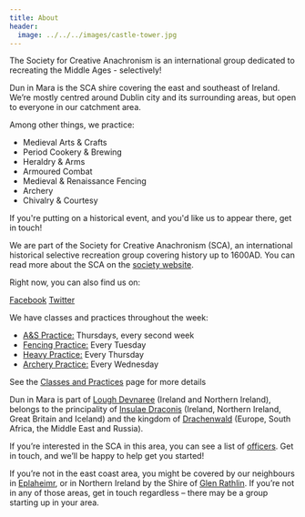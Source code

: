 ```yaml
---
title: About
header:
  image: ../../../images/castle-tower.jpg
---
```

The Society for Creative Anachronism is an international group dedicated to recreating the Middle Ages - selectively!

Dun in Mara is the SCA shire covering the east and southeast of Ireland. We’re mostly centred around Dublin city and its surrounding areas, but open to everyone in our catchment area.

Among other things, we practice:

* Medieval Arts & Crafts
* Period Cookery & Brewing
* Heraldry & Arms
* Armoured Combat
* Medieval & Renaissance Fencing
* Archery
* Chivalry & Courtesy

If you're putting on a historical event, and you'd like us to appear there, get in touch!

We are part of the Society for Creative Anachronism (SCA), an international historical selective recreation group covering history up to 1600AD. You can read more about the SCA on the [society website](http://www.sca.org/links/about.html).

Right now, you can also find us on:

[Facebook](https://facebook.com/duninmara)
[Twitter](http://twitter.com/duninmara)

We have classes and practices throughout the week:

* [A&S Practice:](/arts-and-sciences/) Thursdays, every second week
* [Fencing Practice:](/historical-fencing/) Every Tuesday
* [Heavy Practice:](/armoured-fighting/) Every Thursday
* [Archery Practice:](/archery/) Every Wednesday

See the [Classes and Practices](/practices/) page for more details

Dun in Mara is part of [Lough Devnaree](http://loughdevnaree.org/) (Ireland and Northern Ireland), belongs to the principality of [Insulae Draconis](http://insulaedraconis.org/) (Ireland, Northern Ireland, Great Britain and Iceland) and the kingdom of [Drachenwald](http://drachenwald.sca.org/) (Europe, South Africa, the Middle East and Russia).

If you’re interested in the SCA in this area, you can see a list of [officers](/contact/). Get in touch, and we’ll be happy to help get you started!

If you’re not in the east coast area, you might be covered by our neighbours in [Eplaheimr](http://eplaheimr.org), or in Northern Ireland by the Shire of [Glen Rathlin](http://glenrathlin.org). If you’re not in any of those areas, get in touch regardless – there may be a group starting up in your area.
